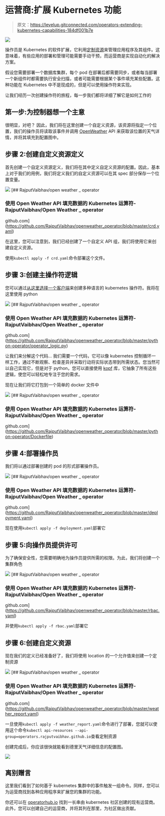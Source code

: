 # 运营商:扩展 Kubernetes 功能

> 原文：<https://levelup.gitconnected.com/operators-extending-kubernetes-capabilities-184df001b7e>

![](img/ea640e9b9e9ecc2e0c8629748a78b8e5.png)

操作员是 Kubernetes 的软件扩展，它利用[定制资源](https://kubernetes.io/docs/concepts/extend-kubernetes/api-extension/custom-resources/)来管理应用程序及其组件。这意味着，有些应用的部署和管理可能需要手动干预，而运营商是实现自动化的解决方案。

假设您需要部署一个数据库集群，每个 pod 在部署后都需要同步，或者每当部署一个新组件时都需要执行安全扫描，或者可能需要根据某个事件填充某些配置。这种功能在 Kubernetes 中不是现成的，但是可以使用操作符来实现。

让我们经历一次创建操作符的旅程，每一步我们都将详细了解它是如何工作的

## 第一步:为控制器想一个主意

很明显，对吧？
因此，我们将在这里创建一个自定义资源，该资源将指定一个位置，我们的操作员将读取该事件并调用 [OpenWeather](https://openweathermap.org/api) API 来获取该位置的天气详情，并将其填充到配置图中。

## 步骤 2:创建自定义资源定义

首先创建一个自定义资源定义，我们将在其中定义自定义资源的配置。因此，基本上对于我们的用例，我们将定义我们的自定义资源可以在其 spec 部分保存一个位置变量。

![](img/64b3f94ef96efe92b073de6a8558f4a6.png)[](https://github.com/RajputVaibhav/openweather_operator/blob/master/crd.yaml) [## RajputVaibhav/open weather _ operator

### 使用 Open Weather API 填充数据的 Kubernetes 运算符-RajputVaibhav/Open Weather _ operator

github.com](https://github.com/RajputVaibhav/openweather_operator/blob/master/crd.yaml) 

在这里，您可以注意到，我们已经创建了一个自定义 API 组，我们将使用它来创建自定义资源。

使用`kubectl apply -f crd.yaml`命令部署这个文件。

## 步骤 3:创建主操作符逻辑

您可以通过[从这里选择一个客户端](https://github.com/kubernetes-client)来创建多种语言的 kubernetes 操作符。我将在这里使用 python

![](img/b7071297d2a516b75e009cb1f7a4704f.png)[](https://github.com/RajputVaibhav/openweather_operator/blob/master/python-operator/operator_logic.py) [## RajputVaibhav/open weather _ operator

### 使用 Open Weather API 填充数据的 Kubernetes 运算符-RajputVaibhav/Open Weather _ operator

github.com](https://github.com/RajputVaibhav/openweather_operator/blob/master/python-operator/operator_logic.py) 

让我们来分解这个代码…
我们需要一个代码，它可以像 kubernetes 控制循环一样工作，通过不断观察、检查差异并采取行动将实际状态带到所需状态。您当然可以自己实现它，但是对于 python，您可以直接使用 [kopf](https://kopf.readthedocs.io/en/stable/) 库，它抽象了所有这些逻辑，使您可以轻松地专注于您的需求。

现在让我们将它打包到一个简单的 docker 文件中

![](img/cbc1bccddd1356620e94ecf3bc05cb24.png)[](https://github.com/RajputVaibhav/openweather_operator/blob/master/python-operator/Dockerfile) [## RajputVaibhav/open weather _ operator

### 使用 Open Weather API 填充数据的 Kubernetes 运算符-RajputVaibhav/Open Weather _ operator

github.com](https://github.com/RajputVaibhav/openweather_operator/blob/master/python-operator/Dockerfile) 

## 步骤 4:部署操作员

我们将以通过部署创建的 pod 的形式部署操作员。

![](img/6829f547f9e2ca0fdb1bf9cadb206a48.png)[](https://github.com/RajputVaibhav/openweather_operator/blob/master/deployment.yaml) [## RajputVaibhav/open weather _ operator

### 使用 Open Weather API 填充数据的 Kubernetes 运算符-RajputVaibhav/Open Weather _ operator

github.com](https://github.com/RajputVaibhav/openweather_operator/blob/master/deployment.yaml) 

现在使用`kubectl apply -f deployment.yaml`部署它

## 步骤 5:向操作员提供许可

为了确保安全性，您需要明确地为操作员提供所需的权限。为此，我们将创建一个集群角色

![](img/d6d7a2894777c13d586f1c64a07bf57c.png)[](https://github.com/RajputVaibhav/openweather_operator/blob/master/rbac.yaml) [## RajputVaibhav/open weather _ operator

### 使用 Open Weather API 填充数据的 Kubernetes 运算符-RajputVaibhav/Open Weather _ operator

github.com](https://github.com/RajputVaibhav/openweather_operator/blob/master/rbac.yaml) 

并使用`kubectl apply -f rbac.yaml`部署它

## 步骤 6:创建自定义资源

现在我们的定义已经准备好了，我们将使用 location 的一个允许值来创建一个定制资源

![](img/e354b2c10badb4b5575f590adb216005.png)[](https://github.com/RajputVaibhav/openweather_operator/blob/master/weather_report.yaml) [## RajputVaibhav/open weather _ operator

### 使用 Open Weather API 填充数据的 Kubernetes 运算符-RajputVaibhav/Open Weather _ operator

github.com](https://github.com/RajputVaibhav/openweather_operator/blob/master/weather_report.yaml) 

一旦使用`kubectl apply -f weather_report.yaml`命令进行了部署，您就可以使用这个命令`kubectl api-resources --api-group=operators.rajputvaibhav.github.io`查看定制资源

创建完成后，你应该很快就能看到德里天气详细信息的配置图。

![](img/f73092d375cc3b72a9a5b879ca71ffdb.png)

## 离别赠言

这里我们看到了如何基于 kubernetes 集群中的事件触发一组命令。同样，您可以为运营商找到各种应用程序来扩展您的集群的功能。

你还可以在 [operatorhub.io](https://operatorhub.io) 找到一长串由 kubernetes 社区创建的现有运营商。此外，您可以创建自己的运营商，并将其列在那里，为社区做出贡献。
